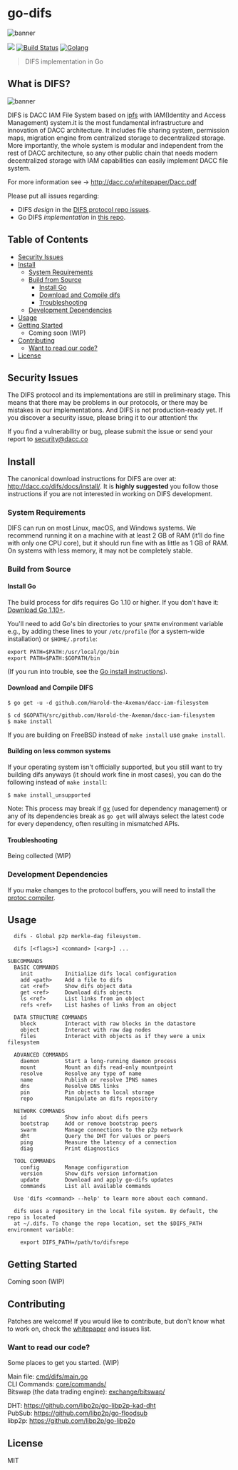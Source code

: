 # go-difs

![banner](https://github.com/Harold-the-Axeman/dacc-iam-filesystem/blob/master/docs/difs.png)

[![](https://img.shields.io/badge/made%20by-DACC-yellowgreen.svg)](http://dacc.co)
[![Build Status](https://img.shields.io/badge/build-passing-green.svg)]()
[![Golang](https://img.shields.io/badge/Golang-1.10%2B-blue.svg)](https://golang.org/)

> DIFS implementation in Go

## What is DIFS?

![banner](https://github.com/Harold-the-Axeman/dacc-iam-filesystem/blob/master/docs/difs-blueprint.png)

DIFS is DACC IAM File System based on [ipfs](https://github.com/ipfs/ipfs) with IAM(Identity and Access Management) system.it is the most fundamental infrastructure and innovation of DACC architecture. It includes file sharing system, permission maps, migration engine from centralized storage to decentralized storage. More importantly, the whole system is modular and independent from the rest of DACC architecture, so any other public chain that needs modern decentralized storage with IAM capabilities can easily implement DACC file system.

For more information see -> http://dacc.co/whitepaper/Dacc.pdf

Please put all issues regarding:
  - DIFS _design_ in the [DIFS protocol repo issues](https://github.com/Harold-the-Axeman/dacc-iam-filesystem/issues).
  - Go DIFS _implementation_ in [this repo](https://github.com/Harold-the-Axeman/dacc-iam-filesystem/issues).

## Table of Contents

- [Security Issues](#security-issues)
- [Install](#install)
  - [System Requirements](#system-requirements)
  - [Build from Source](#build-from-source)
    - [Install Go](#install-go)
    - [Download and Compile difs](#download-and-compile-difs)
    - [Troubleshooting](#troubleshooting)
  - [Development Dependencies](#development-dependencies)
- [Usage](#usage)
- [Getting Started](#getting-started)
  - Coming soon (WIP)
- [Contributing](#contributing)
  - [Want to read our code?](#want-to-read-our-code)
- [License](#license)

## Security Issues

The DIFS protocol and its implementations are still in preliminary stage. This means that there may be problems in our protocols, or there may be mistakes in our implementations. And DIFS is not production-ready yet. If you discover a security issue, please bring it to our attention! thx

If you find a vulnerability or bug, please submit the issue or send your report to security@dacc.co

## Install

The canonical download instructions for DIFS are over at: http://dacc.co/difs/docs/install/. It is **highly suggested** you follow those instructions if you are not interested in working on DIFS development.

### System Requirements

DIFS can run on most Linux, macOS, and Windows systems. We recommend running it on a machine with at least 2 GB of RAM (it’ll do fine with only one CPU core), but it should run fine with as little as 1 GB of RAM. On systems with less memory, it may not be completely stable.

### Build from Source

#### Install Go

The build process for difs requires Go 1.10 or higher. If you don't have it: [Download Go 1.10+](https://golang.org/dl/).


You'll need to add Go's bin directories to your `$PATH` environment variable e.g., by adding these lines to your `/etc/profile` (for a system-wide installation) or `$HOME/.profile`:

```
export PATH=$PATH:/usr/local/go/bin
export PATH=$PATH:$GOPATH/bin
```

(If you run into trouble, see the [Go install instructions](https://golang.org/doc/install)).

#### Download and Compile DIFS

```
$ go get -u -d github.com/Harold-the-Axeman/dacc-iam-filesystem

$ cd $GOPATH/src/github.com/Harold-the-Axeman/dacc-iam-filesystem
$ make install
```

If you are building on FreeBSD instead of `make install` use `gmake install`.

#### Building on less common systems

If your operating system isn't officially supported, but you still want to try
building difs anyways (it should work fine in most cases), you can do the
following instead of `make install`:

```
$ make install_unsupported
```

Note: This process may break if [gx](https://github.com/whyrusleeping/gx)
(used for dependency management) or any of its dependencies break as `go get`
will always select the latest code for every dependency, often resulting in
mismatched APIs.

#### Troubleshooting

Being collected (WIP)

### Development Dependencies

If you make changes to the protocol buffers, you will need to install the [protoc compiler](https://github.com/google/protobuf).

## Usage

```
  difs - Global p2p merkle-dag filesystem.

  difs [<flags>] <command> [<arg>] ...

SUBCOMMANDS
  BASIC COMMANDS
    init          Initialize difs local configuration
    add <path>    Add a file to difs
    cat <ref>     Show difs object data
    get <ref>     Download difs objects
    ls <ref>      List links from an object
    refs <ref>    List hashes of links from an object

  DATA STRUCTURE COMMANDS
    block         Interact with raw blocks in the datastore
    object        Interact with raw dag nodes
    files         Interact with objects as if they were a unix filesystem

  ADVANCED COMMANDS
    daemon        Start a long-running daemon process
    mount         Mount an difs read-only mountpoint
    resolve       Resolve any type of name
    name          Publish or resolve IPNS names
    dns           Resolve DNS links
    pin           Pin objects to local storage
    repo          Manipulate an difs repository

  NETWORK COMMANDS
    id            Show info about difs peers
    bootstrap     Add or remove bootstrap peers
    swarm         Manage connections to the p2p network
    dht           Query the DHT for values or peers
    ping          Measure the latency of a connection
    diag          Print diagnostics

  TOOL COMMANDS
    config        Manage configuration
    version       Show difs version information
    update        Download and apply go-difs updates
    commands      List all available commands

  Use 'difs <command> --help' to learn more about each command.

  difs uses a repository in the local file system. By default, the repo is located
  at ~/.difs. To change the repo location, set the $DIFS_PATH environment variable:

    export DIFS_PATH=/path/to/difsrepo
```

## Getting Started

Coming soon (WIP)

## Contributing

Patches are welcome! If you would like to contribute, but don't know what to work on, check the [whitepaper](http://dacc.co/whitepaper/Dacc.pdf) and issues list.

### Want to read our code?

Some places to get you started. (WIP)

Main file: [cmd/difs/main.go](https://github.com/Harold-the-Axeman/dacc-iam-filesystem/blob/master/cmd/difs/main.go) <br>
CLI Commands: [core/commands/](https://github.com/Harold-the-Axeman/dacc-iam-filesystem/tree/master/core/commands) <br>
Bitswap (the data trading engine): [exchange/bitswap/](https://github.com/Harold-the-Axeman/dacc-iam-filesystem/tree/master/exchange/bitswap)

DHT: https://github.com/libp2p/go-libp2p-kad-dht <br>
PubSub: https://github.com/libp2p/go-floodsub <br>
libp2p: https://github.com/libp2p/go-libp2p

## License

MIT
